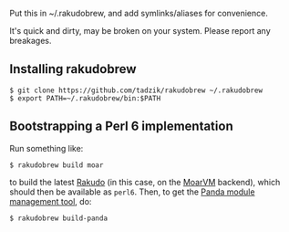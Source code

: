 Put this in ~/.rakudobrew, and add symlinks/aliases for convenience.

It's quick and dirty, may be broken on your system. Please report any breakages.

Installing rakudobrew
---------------------

```
$ git clone https://github.com/tadzik/rakudobrew ~/.rakudobrew
$ export PATH=~/.rakudobrew/bin:$PATH
```

Bootstrapping a Perl 6 implementation
-------------------------------------

Run something like:

```
$ rakudobrew build moar
```

to build the latest [Rakudo](https://github.com/rakudo/rakudo)
(in this case, on the [MoarVM](https://github.com/MoarVM/MoarVM) backend),
which should then be available as `perl6`. Then, to get the
[Panda module management tool](https://github.com/tadzik/panda), do:

```
$ rakudobrew build-panda
```
